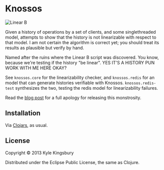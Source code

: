 # Knossos

<img src="https://raw.github.com/aphyr/knossos/master/doc/linear-b.jpg" alt="Linear B" />

Given a history of operations by a set of clients, and some singlethreaded
model, attempts to show that the history is not linearizable with respect to
that model. I am not certain the algorithm is correct yet; you should treat its
results as plausible but verify by hand.

Named after the ruins where the Linear B script was discovered. You know,
because we're testing if the history "be linear". YES IT'S A HISTORY PUN WORK
WITH ME HERE OKAY?

See `knossos.core` for the linearizability checker, and `knossos.redis` for an
model that can generate histories verifiable with Knossos. `knossos.redis-test`
synthesizes the two, testing the redis model for linearizability failures.

Read the [blog
post](http://aphyr.com/posts/309-knossos-redis-and-linearizability) for a full apology for releasing this monstrosity.

## Installation

Via [Clojars](https://clojars.org/knossos), as usual.

## License

Copyright © 2013 Kyle Kingsbury

Distributed under the Eclipse Public License, the same as Clojure.
